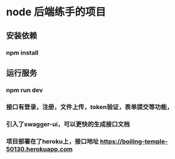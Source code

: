 # node 后端练手的项目
##  安装依赖
### npm install
## 运行服务
### npm run dev
### 接口有登录，注册，文件上传，token验证，表单提交等功能，
### 引入了swagger-ui，可以更快的生成接口文档
### 项目部署在了heroku上，接口地址 https://boiling-temple-50130.herokuapp.com

